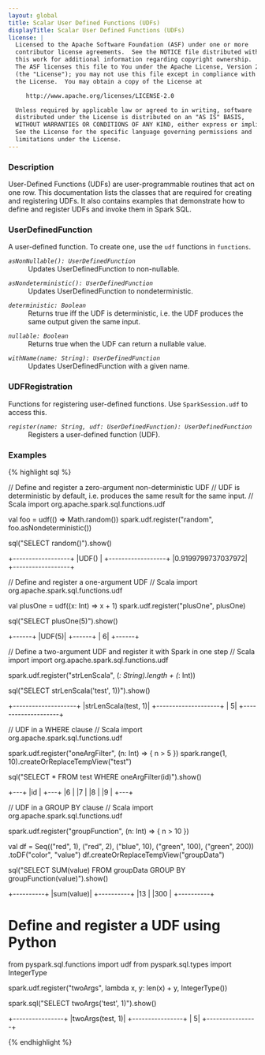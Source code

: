 ```yaml
---
layout: global
title: Scalar User Defined Functions (UDFs)
displayTitle: Scalar User Defined Functions (UDFs)
license: |
  Licensed to the Apache Software Foundation (ASF) under one or more
  contributor license agreements.  See the NOTICE file distributed with
  this work for additional information regarding copyright ownership.
  The ASF licenses this file to You under the Apache License, Version 2.0
  (the "License"); you may not use this file except in compliance with
  the License.  You may obtain a copy of the License at

     http://www.apache.org/licenses/LICENSE-2.0

  Unless required by applicable law or agreed to in writing, software
  distributed under the License is distributed on an "AS IS" BASIS,
  WITHOUT WARRANTIES OR CONDITIONS OF ANY KIND, either express or implied.
  See the License for the specific language governing permissions and
  limitations under the License.
---
```


### Description

User-Defined Functions (UDFs) are user-programmable routines that act on one row. This documentation lists the classes that are required for creating and registering UDFs. It also contains examples that demonstrate how to define and register UDFs and invoke them in Spark SQL.


### UserDefinedFunction

A user-defined function. To create one, use the `udf` functions in `functions`.

<dl>
  <dt><code><em>asNonNullable(): UserDefinedFunction</em></code></dt>
  <dd>
    Updates UserDefinedFunction to non-nullable.
  </dd>
</dl>

<dl>
  <dt><code><em>asNondeterministic(): UserDefinedFunction</em></code></dt>
  <dd>
    Updates UserDefinedFunction to nondeterministic.
  </dd>
</dl>

<dl>
  <dt><code><em>deterministic: Boolean</em></code></dt>
  <dd>
    Returns true iff the UDF is deterministic, i.e. the UDF produces the same output given the same input.
  </dd>
</dl>

<dl>
  <dt><code><em>nullable: Boolean</em></code></dt>
  <dd>
    Returns true when the UDF can return a nullable value.
  </dd>
</dl>

<dl>
  <dt><code><em>withName(name: String): UserDefinedFunction</em></code></dt>
  <dd>
    Updates UserDefinedFunction with a given name.
  </dd>
</dl>

### UDFRegistration

Functions for registering user-defined functions. Use `SparkSession.udf` to access this.

<dl>
  <dt><code><em>register(name: String, udf: UserDefinedFunction): UserDefinedFunction</em></code></dt>
  <dd>
    Registers a user-defined function (UDF).
  </dd>
</dl>

### Examples

{% highlight sql %}

// Define and register a zero-argument non-deterministic UDF
// UDF is deterministic by default, i.e. produces the same result for the same input.
// Scala
import org.apache.spark.sql.functions.udf

val foo = udf(() => Math.random())
spark.udf.register("random", foo.asNondeterministic())

sql("SELECT random()").show()

+------------------+
|UDF()             |
+------------------+
|0.9199799737037972|
+------------------+

// Define and register a one-argument UDF
// Scala
import org.apache.spark.sql.functions.udf

val plusOne = udf((x: Int) => x + 1)
spark.udf.register("plusOne", plusOne)

sql("SELECT plusOne(5)").show()

+------+
|UDF(5)|
+------+
|     6|
+------+

// Define a two-argument UDF and register it with Spark in one step
// Scala
import import org.apache.spark.sql.functions.udf

spark.udf.register("strLenScala", (_: String).length + (_: Int))

sql("SELECT strLenScala('test', 1))").show()

+--------------------+
|strLenScala(test, 1)|
+--------------------+
|                   5|
+--------------------+

// UDF in a WHERE clause
// Scala
import org.apache.spark.sql.functions.udf

spark.udf.register("oneArgFilter", (n: Int) => { n > 5 })
spark.range(1, 10).createOrReplaceTempView("test")

sql("SELECT * FROM test WHERE oneArgFilter(id)").show()

+---+
|id |
+---+
|6  |
|7  |
|8  |
|9  |
+---+

// UDF in a GROUP BY clause
// Scala
import org.apache.spark.sql.functions.udf

spark.udf.register("groupFunction", (n: Int) => { n > 10 })

val df = Seq(("red", 1),
             ("red", 2),
             ("blue", 10),
             ("green", 100),
             ("green", 200))
             .toDF("color", "value")
df.createOrReplaceTempView("groupData")

sql("SELECT SUM(value) FROM groupData GROUP BY groupFunction(value)").show()

+----------+
|sum(value)|
+----------+
|13        |
|300       |
+----------+

# Define and register a UDF using Python
from pyspark.sql.functions import udf
from pyspark.sql.types import IntegerType

spark.udf.register("twoArgs", lambda x, y: len(x) + y, IntegerType())

spark.sql("SELECT twoArgs('test', 1)").show()

+----------------+
|twoArgs(test, 1)|
+----------------+
|               5|
+----------------+

{% endhighlight %}
